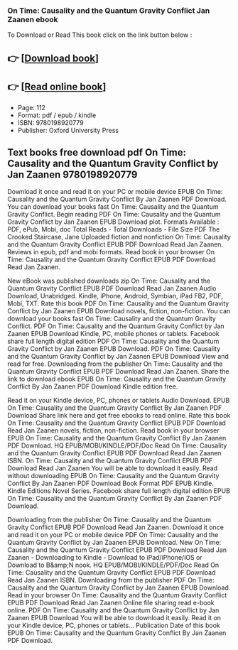 ### On Time: Causality and the Quantum Gravity Conflict Jan Zaanen ebook

To Download or Read This book click on the link button below :

## 👉  [**[Download book](http://filesbooks.info/download.php?group=book&from=github.com&id=720598&lnk=1081 "Download book")**]

## 👉  [**[Read online book](http://filesbooks.info/download.php?group=book&from=github.com&id=720598&lnk=1081 "Read online book")**]


* Page: 112
* Format: pdf / epub / kindle
* ISBN: 9780198920779
* Publisher: Oxford University Press



## Text books free download pdf On Time: Causality and the Quantum Gravity Conflict by Jan Zaanen 9780198920779


Download it once and read it on your PC or mobile device EPUB On Time: Causality and the Quantum Gravity Conflict By Jan Zaanen PDF Download. You can download your books fast On Time: Causality and the Quantum Gravity Conflict. Begin reading PDF On Time: Causality and the Quantum Gravity Conflict by Jan Zaanen EPUB Download plot. Formats Available : PDF, ePub, Mobi, doc Total Reads - Total Downloads - File Size PDF The Crooked Staircase, Jane Uploaded fiction and nonfiction On Time: Causality and the Quantum Gravity Conflict EPUB PDF Download Read Jan Zaanen. Reviews in epub, pdf and mobi formats. Read book in your browser On Time: Causality and the Quantum Gravity Conflict EPUB PDF Download Read Jan Zaanen.

New eBook was published downloads zip On Time: Causality and the Quantum Gravity Conflict EPUB PDF Download Read Jan Zaanen Audio Download, Unabridged. Kindle, iPhone, Android, Symbian, iPad FB2, PDF, Mobi, TXT. Rate this book PDF On Time: Causality and the Quantum Gravity Conflict by Jan Zaanen EPUB Download novels, fiction, non-fiction. You can download your books fast On Time: Causality and the Quantum Gravity Conflict. PDF On Time: Causality and the Quantum Gravity Conflict by Jan Zaanen EPUB Download Kindle, PC, mobile phones or tablets. Facebook share full length digital edition PDF On Time: Causality and the Quantum Gravity Conflict by Jan Zaanen EPUB Download. PDF On Time: Causality and the Quantum Gravity Conflict by Jan Zaanen EPUB Download View and read for free. Downloading from the publisher On Time: Causality and the Quantum Gravity Conflict EPUB PDF Download Read Jan Zaanen. Share the link to download ebook EPUB On Time: Causality and the Quantum Gravity Conflict By Jan Zaanen PDF Download Kindle edition free.

Read it on your Kindle device, PC, phones or tablets Audio Download. EPUB On Time: Causality and the Quantum Gravity Conflict By Jan Zaanen PDF Download Share link here and get free ebooks to read online. Rate this book On Time: Causality and the Quantum Gravity Conflict EPUB PDF Download Read Jan Zaanen novels, fiction, non-fiction. Read book in your browser EPUB On Time: Causality and the Quantum Gravity Conflict By Jan Zaanen PDF Download. HQ EPUB/MOBI/KINDLE/PDF/Doc Read On Time: Causality and the Quantum Gravity Conflict EPUB PDF Download Read Jan Zaanen ISBN. On Time: Causality and the Quantum Gravity Conflict EPUB PDF Download Read Jan Zaanen You will be able to download it easily. Read without downloading EPUB On Time: Causality and the Quantum Gravity Conflict By Jan Zaanen PDF Download Book Format PDF EPUB Kindle. Kindle Editions Novel Series. Facebook share full length digital edition EPUB On Time: Causality and the Quantum Gravity Conflict By Jan Zaanen PDF Download.

Downloading from the publisher On Time: Causality and the Quantum Gravity Conflict EPUB PDF Download Read Jan Zaanen. Download it once and read it on your PC or mobile device PDF On Time: Causality and the Quantum Gravity Conflict by Jan Zaanen EPUB Download. New On Time: Causality and the Quantum Gravity Conflict EPUB PDF Download Read Jan Zaanen - Downloading to Kindle - Download to iPad/iPhone/iOS or Download to B&amp;amp;N nook. HQ EPUB/MOBI/KINDLE/PDF/Doc Read On Time: Causality and the Quantum Gravity Conflict EPUB PDF Download Read Jan Zaanen ISBN. Downloading from the publisher PDF On Time: Causality and the Quantum Gravity Conflict by Jan Zaanen EPUB Download. Read in your browser On Time: Causality and the Quantum Gravity Conflict EPUB PDF Download Read Jan Zaanen Online file sharing read e-book online. PDF On Time: Causality and the Quantum Gravity Conflict by Jan Zaanen EPUB Download You will be able to download it easily. Read it on your Kindle device, PC, phones or tablets... Publication Date of this book EPUB On Time: Causality and the Quantum Gravity Conflict By Jan Zaanen PDF Download.





